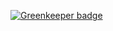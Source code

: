 

[![Greenkeeper badge](https://badges.greenkeeper.io/RichardLitt/extract-id3-tags-from-mp3s.svg)](https://greenkeeper.io/)